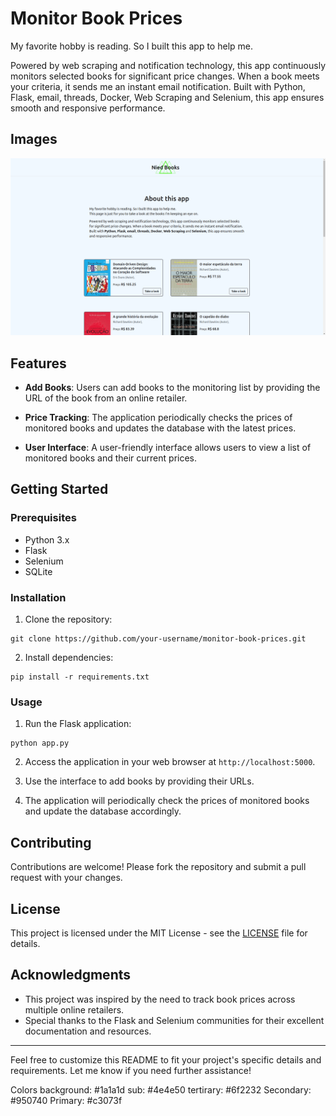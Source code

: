 # Monitor Book Prices

My favorite hobby is reading. So I built this app to help me.

Powered by web scraping and notification technology, this app continuously monitors selected books for significant price changes. When a book meets your criteria, it sends me an instant email notification.
Built with Python, Flask, email, threads, Docker, Web Scraping and Selenium, this app ensures smooth and responsive performance.

## Images

<p align="center">
<img src="public/home.png" alt="App image">     
</p>


## Features

- **Add Books**: Users can add books to the monitoring list by providing the URL of the book from an online retailer.
  
- **Price Tracking**: The application periodically checks the prices of monitored books and updates the database with the latest prices.

- **User Interface**: A user-friendly interface allows users to view a list of monitored books and their current prices.

## Getting Started

### Prerequisites

- Python 3.x
- Flask
- Selenium
- SQLite

### Installation

1. Clone the repository:

```
git clone https://github.com/your-username/monitor-book-prices.git
```

2. Install dependencies:

```
pip install -r requirements.txt
```

### Usage

1. Run the Flask application:

```
python app.py
```

2. Access the application in your web browser at `http://localhost:5000`.

3. Use the interface to add books by providing their URLs.

4. The application will periodically check the prices of monitored books and update the database accordingly.

## Contributing

Contributions are welcome! Please fork the repository and submit a pull request with your changes.

## License

This project is licensed under the MIT License - see the [LICENSE](LICENSE) file for details.

## Acknowledgments

- This project was inspired by the need to track book prices across multiple online retailers.
- Special thanks to the Flask and Selenium communities for their excellent documentation and resources.

---

Feel free to customize this README to fit your project's specific details and requirements. Let me know if you need further assistance!

Colors
background: #1a1a1d
sub: #4e4e50
tertirary: #6f2232
Secondary: #950740
Primary: #c3073f